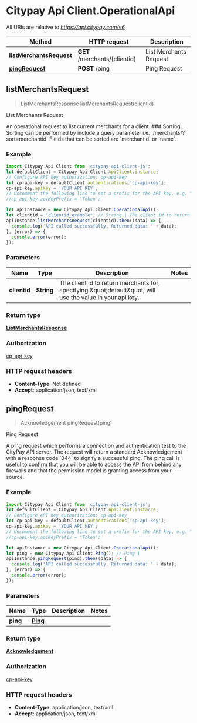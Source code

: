 # Citypay Api Client.OperationalApi

All URIs are relative to *https://api.citypay.com/v6*

Method | HTTP request | Description
------------- | ------------- | -------------
[**listMerchantsRequest**](OperationalApi.md#listMerchantsRequest) | **GET** /merchants/{clientid} | List Merchants Request
[**pingRequest**](OperationalApi.md#pingRequest) | **POST** /ping | Ping Request



## listMerchantsRequest

> ListMerchantsResponse listMerchantsRequest(clientid)

List Merchants Request

An operational request to list current merchants for a client.  ### Sorting  Sorting can be performed by include a query parameter i.e. &#x60;/merchants/?sort&#x3D;merchantid&#x60;  Fields that can be sorted are &#x60;merchantid&#x60; or &#x60;name&#x60;. 

### Example

```javascript
import Citypay Api Client from 'citypay-api-client-js';
let defaultClient = Citypay Api Client.ApiClient.instance;
// Configure API key authorization: cp-api-key
let cp-api-key = defaultClient.authentications['cp-api-key'];
cp-api-key.apiKey = 'YOUR API KEY';
// Uncomment the following line to set a prefix for the API key, e.g. "Token" (defaults to null)
//cp-api-key.apiKeyPrefix = 'Token';

let apiInstance = new Citypay Api Client.OperationalApi();
let clientid = "clientid_example"; // String | The client id to return merchants for, specifying \"default\" will use the value in your api key.
apiInstance.listMerchantsRequest(clientid).then((data) => {
  console.log('API called successfully. Returned data: ' + data);
}, (error) => {
  console.error(error);
});

```

### Parameters


Name | Type | Description  | Notes
------------- | ------------- | ------------- | -------------
 **clientid** | **String**| The client id to return merchants for, specifying \&quot;default\&quot; will use the value in your api key. | 

### Return type

[**ListMerchantsResponse**](ListMerchantsResponse.md)

### Authorization

[cp-api-key](../README.md#cp-api-key)

### HTTP request headers

- **Content-Type**: Not defined
- **Accept**: application/json, text/xml


## pingRequest

> Acknowledgement pingRequest(ping)

Ping Request

A ping request which performs a connection and authentication test to the CityPay API server. The request will return a standard Acknowledgement with a response code &#x60;044&#x60; to signify a successful ping.  The ping call is useful to confirm that you will be able to access  the API from behind any firewalls and that the permission model is granting access from your source. 

### Example

```javascript
import Citypay Api Client from 'citypay-api-client-js';
let defaultClient = Citypay Api Client.ApiClient.instance;
// Configure API key authorization: cp-api-key
let cp-api-key = defaultClient.authentications['cp-api-key'];
cp-api-key.apiKey = 'YOUR API KEY';
// Uncomment the following line to set a prefix for the API key, e.g. "Token" (defaults to null)
//cp-api-key.apiKeyPrefix = 'Token';

let apiInstance = new Citypay Api Client.OperationalApi();
let ping = new Citypay Api Client.Ping(); // Ping | 
apiInstance.pingRequest(ping).then((data) => {
  console.log('API called successfully. Returned data: ' + data);
}, (error) => {
  console.error(error);
});

```

### Parameters


Name | Type | Description  | Notes
------------- | ------------- | ------------- | -------------
 **ping** | [**Ping**](Ping.md)|  | 

### Return type

[**Acknowledgement**](Acknowledgement.md)

### Authorization

[cp-api-key](../README.md#cp-api-key)

### HTTP request headers

- **Content-Type**: application/json, text/xml
- **Accept**: application/json, text/xml

